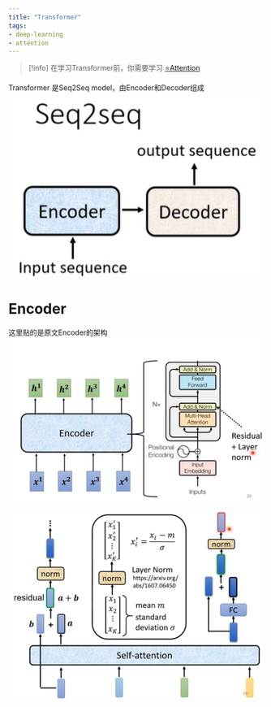 ```yaml
---
title: "Transformer"
tags:
- deep-learning
- attention
---
```


> [!info] 
> 在学习Transformer前，你需要学习 [⭐Attention](computer_sci/deep_learning_and_machine_learning/deep_learning/⭐Attention.md)



Transformer 是Seq2Seq model，由Encoder和Decoder组成
![300](computer_sci/deep_learning_and_machine_learning/deep_learning/attachments/Pasted%20image%2020230316160103.png)

# Encoder
这里贴的是原文Encoder的架构
![Pasted image 20230316162635](computer_sci/deep_learning_and_machine_learning/deep_learning/attachments/Pasted%20image%2020230316162635.png)

![Pasted image 20230316162642](computer_sci/deep_learning_and_machine_learning/deep_learning/attachments/Pasted%20image%2020230316162642.png)